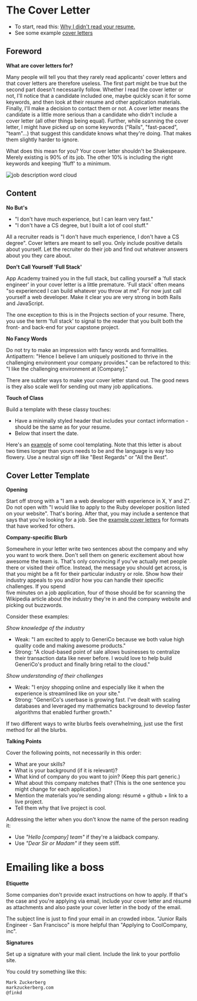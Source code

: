 # The Cover Letter

* To start, read this: [Why I didn't read your resume.][why-i-didnt-read-your-resume]
* See some example [cover letters][cover letters]

[cover letters]: https://github.com/appacademy/job-search-curriculum/blob/master/self-presentation/cover_letter_examples.md
[why-i-didnt-read-your-resume]: https://medium.com/who-what-why/why-i-didn-t-look-at-your-resume-2a8ed1f4a5bb#.tj1w49q8v

## Foreword

**What are cover letters for?**

Many people will tell you that they rarely read applicants' cover letters and
that cover letters are therefore useless. The first part might be true but the
second part doesn't necessarily follow. Whether I read the cover letter or not,
I'll notice that a candidate included one, maybe quickly scan it for some
keywords, and then look at their resume and other application materials.
Finally, I'll make a decision to contact them or not. A cover letter means
the candidate is a little more serious than a candidate who didn't include a
cover letter (all other things being equal). Further, while scanning the cover
letter, I might have picked up on some keywords ("Rails", "fast-paced",
"team"...) that suggest this candidate knows what they're doing. That makes them
slightly harder to ignore.

What does this mean for you? Your cover letter shouldn't be Shakespeare. Merely
existing is 90% of its job. The other 10% is including the right keywords and keeping 'fluff' to a minimum.

![job description word cloud](http://i.imgur.com/c6yT77k.png)

## Content

**No But's**

* "I don't have much experience, but I can learn very fast."
* "I don't have a CS degree, but I built a lot of cool stuff."

All a recruiter reads is "I don't have much experience, I don't have a CS
degree". Cover letters are meant to sell you. Only include positive details
about yourself. Let the recruiter do their job and find out whatever answers
about you they care about.

**Don't Call Yourself 'Full Stack'**

App Academy trained you in the full stack, but calling yourself a 'full stack
engineer' in your cover letter is a little premature. 'Full stack' often means "so experienced I can
build whatever you throw at me". For now just call yourself a web developer.
Make it clear you are very strong in both Rails and JavaScript.  

The one exception to this is in the Projects section of your resume.  There, you use the term 'full stack' to signal to the reader that you built both the front- and back-end for your capstone project.  

**No Fancy Words**

Do not try to make an impression with fancy words and formalities. Antipattern:
"Hence I believe I am uniquely positioned to thrive in the challenging
environment your company provides." can be refactored to this: "I like the challenging environment at [Company]."

There are subtler ways to make your cover letter stand out. The good news is
they also scale well for sending out many job applications.

**Touch of Class**

Build a template with these classy touches:

* Have a minimally styled header that includes your contact information - should be the same as for your resume.
* Below that insert the date.

Here's an [example][example-cover-letter] of some cool templating. Note that
this letter is about two times longer than yours needs to be and the language
is way too flowery. Use a neutral sign off like "Best Regards" or "All the
Best".

[example-cover-letter]: http://www.eliteresumewriting.com/images/Sales%20Sample%20Cover%20Letter.jpg


## Cover Letter Template

**Opening**

Start off strong with a "I am a web developer with experience in X, Y and Z". Do not open with "I would like to apply to the Ruby developer position listed on your website". That's boring.  After that, you may include a sentence that says that you're looking for a job.  See the [example cover letters][cover letters] for formats that have worked for others.  

**Company-specific Blurb**

Somewhere in your letter write two sentences about the company and why you want
to work there. Don't sell them on generic excitement about how awesome the team
is. That's only convincing if you've actually met people there or visited their office. Instead, the message 
you should get across, is that you might be a fit for their particular industry or role. Show how their industry appeals to you and/or how you can handle their specific challenges.  If you spend  
five minutes on a job application, four of those should be for scanning the 
Wikipedia article about the industry they're in and the company website and 
picking out buzzwords.

Consider these examples:

*Show knowledge of the industry*
* Weak: "I am excited to apply to GeneriCo because we both value high quality code and making awesome products."  
* Strong: "A cloud-based point of sale allows businesses to centralize their transaction data like never before.  I would love to help build GeneriCo's product and finally bring retail to the cloud." 

*Show understanding of their challenges*
* Weak: "I enjoy shopping online and especially like it when the experience is streamlined like on your site."  
* Strong: "GeneriCo's userbase is growing fast.  I've dealt with scaling databases and leveraged my mathematics background to develop faster algorithms that enabled further growth." 

If two different ways to write blurbs feels overwhelming, just use the first method for all the blurbs.  

**Talking Points**

Cover the following points, not necessarily in this order:

* What are your skills?
* What is your background (if it is relevant)?
* What kind of company do you want to join? (Keep this part generic.)
* What about this company matches that? (This is the one sentence you might
  change for each application.)
* Mention the materials you're sending along: résumé + github + link to a live
  project.
* Tell them why that live project is cool.


Addressing the letter when you don't know the name of the person reading it:

* Use *"Hello [company] team"* if they're a laidback company.
* Use *"Dear Sir or Madam"* if they seem stiff.

# Emailing like a boss

**Etiquette**

Some companies don't provide exact instructions on how to apply. If that's the
case and you're applying via email, include your cover letter and résumé as
attachments and also paste your cover letter in the body of the email.

The subject line is just to find your email in an crowded inbox. "Junior Rails
Engineer - San Francisco" is more helpful than "Applying to CoolCompany, inc".

**Signatures**

Set up a signature with your mail client. Include the link to your portfolio site.

You could try something like this:
    
    Mark Zuckerberg
    markzuckerberg.com
    @finkd
